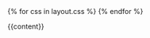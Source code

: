 <!DOCTYPE html>
<html xmlns="http://www.w3.org/1999/xhtml" xml:lang="en" lang="pt-pt">
<head>
  <meta http-equiv="content-type" content="text/html; charset=utf-8" />
  <title>(in)conception</title>
  <meta name="author" content="" />

  <!-- syntax highlighting CSS -->
  <link rel="stylesheet" href="/assets/css/common.css" type="text/css" />
  <link rel="stylesheet" href="/assets/css/default.css" type="text/css" />
  {% for css in layout.css %}
    <link rel="stylesheet" href="{{css}}" type="text/css" />
  {% endfor %}
</head>

<body>

<!-- ClickTale Top part -->
<script type="text/javascript">
var WRInitTime=(new Date()).getTime();
</script>
<!-- ClickTale end of Top part -->

{{content}}

<!-- ClickTale Bottom part -->
<div id="ClickTaleDiv" style="display: none;"></div>
<script type="text/javascript">
if(document.location.protocol!='https:')
  document.write(unescape("%3Cscript%20src='http://s.clicktale.net/WRe0.js'%20type='text/javascript'%3E%3C/script%3E"));
</script>
<script type="text/javascript">
if(typeof ClickTale=='function') ClickTale(20310,1,"www14");
</script>
<!-- ClickTale end of Bottom part -->

<!-- Google Analytics -->
<script type="text/javascript">
  var _gaq = _gaq || [];
  _gaq.push(['_setAccount', 'UA-39386601-1']);
  _gaq.push(['_setDomainName', 'islandofatlas.net']);
  _gaq.push(['_trackPageview']);

  (function() {
    var ga = document.createElement('script'); ga.type = 'text/javascript'; ga.async = true;
    ga.src = ('https:' == document.location.protocol ? 'https://ssl' : 'http://www') + '.google-analytics.com/ga.js';
    var s = document.getElementsByTagName('script')[0]; s.parentNode.insertBefore(ga, s);
  })();
</script>
<!-- /Google Analytics -->

</body>
</html>
